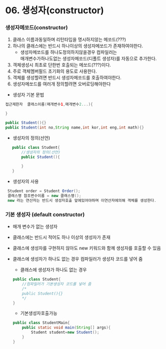 # 06. 생성자(constructor)

### 생성자메쏘드(constructor) 
 1. 클래스 이름과동일하며 리턴타입을 명시하지않는 메쏘드(???)
 2. 하나의 클래스에는 반드시 하나이상의 생성자메쏘드가 존재하여야한다.
    - 생성자메쏘드를 하나도정의하지않을경우 컴파일러는 <br>
      매개변수가하나도없는 생성자메쏘드(디폴트 생성자)를 자동으로 추가한다.    
 4. 객체생성시 최초로 단한번 호출되는 메쏘드(???)이다.
 5. 주로 객체멤버필드 초기화의 용도로 사용한다.
 6. 객체를 생성할려면 반드시 생성자메쏘드를 호출하여야한다.
 7. 생성자메쏘드를 여러개 정의할려면 오버로딩해야한다

- 생성자 기본 문법

```java
접근제한자  클래스이름(매개변수1,매개변수2...){

}

public Student(){}
public Student(int no,String name,int kor,int eng,int math){}
```
- 생성자의 정의(선언)
 ```java
	public class Student{
		//생성자의 정의(선언)
		public Student(){
		
		}
	}
 ```		 	
  - 생성자의 사용
    
   ```java
	Student order = Student Order(); 
	클래스명 참조변수이름 = new 클래스명();
	new 라는 연산자는 반드시 생성자호출 앞에있어야하며 이연산자에의해 객체를 생성한다.
   ```

### 기본 생성자 (default constructor)
- 매개 변수가 없는 생성자
- 클래스에는 반드시 적어도 하나 이상의 생성자가 존재
- 클래스에 생성자를 구현하지 않아도 new 키워드와 함께 생성자를 호출할 수 있음
- 클래스에 생성자가 하나도 없는 경우 컴파일러가 생성자 코드를 넣어 줌
  
    - 클래스에 생성자가 하나도 없는 경우
    ```java
	public class Student{
		//컴파일러가 기본생성자 코드를 넣어 줌
		/*
		public Student(){}
		*/
	}
    ```
    - 기본생성자호출가능	
    ```java
    public class StudentMain{
    	public static void main(String[] args){
            Student student=new Student();
        }
    }
    ```
    



